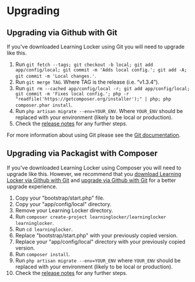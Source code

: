 ---
---

# Upgrading

## Upgrading via Github with Git
If you've downloaded Learning Locker using Git you will need to upgrade like this.

1. Run `git fetch --tags; git checkout -b local; git add app/config/local; git commit -m 'Adds local config.'; git add -A; git commit -m 'Local changes.'`.
1. Run `git merge TAG`. Where TAG is the release (i.e. “v1.3.4”).
1. Run `git rm --cached app/config/local -r; git add app/config/local; git commit -m 'Fixes local config.'; php -r "readfile('https://getcomposer.org/installer');" | php; php composer.phar install`.
1. Run `php artisan migrate --env=YOUR_ENV`. Where `YOUR_ENV` should be replaced with your environment (likely to be local or production).
1. Check the [release notes](https://github.com/LearningLocker/learninglocker/releases) for any further steps.

For more information about using Git please see the [Git documentation](http://git-scm.com/).

## Upgrading via Packagist with Composer
If you've downloaded Learning Locker using Composer you will need to upgrade like this. However, we recommend that you [download Learning Locker via Github with Git](../installation/#download-and-install) and [upgrade via Github with Git](#upgrading-via-github-with-git) for a better upgrade experience.

1. Copy your "bootstrap/start.php" file.
2. Copy your "app/config/local" directory.
3. Remove your Learning Locker directory.
4. Run `composer create-project learninglocker/learninglocker learninglocker`.
5. Run `cd learninglocker`.
6. Replace "bootstrap/start.php" with your previously copied version.
7. Replace your "app/config/local" directory with your previously copied version.
8. Run `composer install`.
9. Run `php artisan migrate --env=YOUR_ENV` where `YOUR_ENV` should be replaced with your environment (likely to be local or production).
10. Check the [release notes](https://github.com/LearningLocker/learninglocker/releases) for any further steps.
